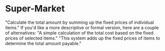 # Super-Market
"Calculate the total amount by summing up the fixed prices of individual items."  If you'd like a more descriptive or formal version, here are a couple of alternatives:  "A simple calculation of the total cost based on the fixed prices of selected items."  "This system adds up the fixed prices of items to determine the total amount payable."
